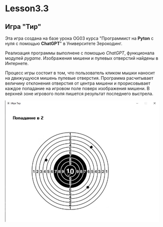 # Lesson3.3

## Игра "Тир"




Эта игра создана на базе урока OG03 курса 
"Программист на **Pyton** с нуля с помощью **ChatGPT**"
 в Университете Зерокодинг.

Реализация программы выполнене с помощью *ChatGPT*, 
функционала модулей *pygame*. Изображения мишени и 
пулевых отверстий найдены в Интернете.

Процесс игры состоит в том, что пользователь кликом 
мышки наносит на движущуюся мишень пулевые отверстия.
Программа расчитывает величину отклонения отверстия 
от центра мишени и прорисовывает каждое попадание
на игровом поле поверх изображения мишени. В верхней
зоне игрового поля пишется результат последнего выстрела.

 ![screeshot](images/screeshot.jpg)




